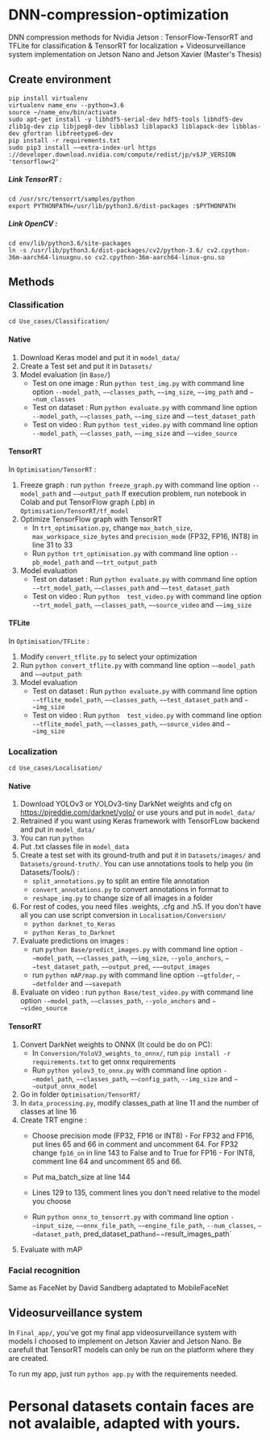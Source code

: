 # DNN-compression-optimization
DNN compression methods for Nvidia Jetson  : TensorFlow-TensorRT and TFLite for classification &amp; TensorRT for localization +  Videosurveillance system implementation on Jetson Nano and Jetson Xavier (Master's Thesis)


## Create environment
```
pip install virtualenv
virtualenv name_env --python=3.6
source ~/name_env/bin/activate
sudo apt-get install -y libhdf5-serial-dev hdf5-tools libhdf5-dev zlib1g-dev zip libjpeg8-dev libblas3 liblapack3 liblapack-dev libblas-dev gfortran libfreetype6-dev
pip install -r requirements.txt
sudo pip3 install −−extra-index-url https ://developer.download.nvidia.com/compute/redist/jp/v$JP_VERSION 'tensorflow<2'
```
##### Link TensorRT : 
```
cd /usr/src/tensorrt/samples/python
export PYTHONPATH=/usr/lib/python3.6/dist-packages :$PYTHONPATH
```
##### Link OpenCV : 
```
cd env/lib/python3.6/site-packages
ln -s /usr/lib/python3.6/dist-packages/cv2/python-3.6/ cv2.cpython-36m-aarch64-linuxgnu.so cv2.cpython-36m-aarch64-linux-gnu.so
```


## Methods

### Classification
`cd Use_cases/Classification/`

#### Native
1. Download Keras model and put it in `model_data/`
2. Create a Test set and put it in `Datasets/`
3. Model evaluation (in `Base/`)
      - Test on one image : Run `python test_img.py` with command line option `--model_path`, `−−classes_path`, `−−img_size`, `−−img_path` and `−−num_classes`
      - Test on dataset : Run `python evaluate.py` with command line option `--model_path`, `−−classes_path`, `−−img_size` and `−−test_dataset_path `
      - Test on video : Run `python test_video.py` with command line option `--model_path`, `−−classes_path`, `−−img_size` and `−−video_source `

#### TensorRT
In `Optimisation/TensorRT` : 
1. Freeze graph : run `python freeze_graph.py` with command line option `--model_path` and `−−output_path`
  If execution problem, run notebook in Colab and put TensorFlow graph (.pb) in `Optimisation/TensorRT/tf_model`
2. Optimize TensorFlow graph with TensorRT
      - In `trt_optimisation.py`, change `max_batch_size`, `max_workspace_size_bytes` and `precision_mode` (FP32, FP16, INT8) in line 31 to 33
      - Run `python trt_optimisation.py` with command line option `--pb_model_path` and `−−trt_output_path`
3. Model evaluation
      - Test on dataset : Run `python evaluate.py` with command line option `-−trt_model_path`, `−−classes_path` and `−−test_dataset_path`
      - Test on video : Run `python  test_video.py` with command line option `-−trt_model_path`, `−−classes_path`, `−−source_video` and `−−img_size`  

#### TFLite
In `Optimisation/TFLite` :
1. Modify `convert_tflite.py` to select your optimization
2. Run `python convert_tflite.py` with command line option `−−model_path` and `−−output_path`
3. Model evaluation
      - Test on dataset : Run `python evaluate.py` with command line option `-−tflite_model_path`, `−−classes_path`, `−−test_dataset_path` and  `−−img_size`
      - Test on video : Run `python  test_video.py` with command line option `-−tflite_model_path`, `−−classes_path`, `−−source_video` and `−−img_size`
  
### Localization
`cd Use_cases/Localisation/`

#### Native 
1. Download YOLOv3 or YOLOv3-tiny DarkNet weights and cfg on https://pjreddie.com/darknet/yolo/ or use yours and put in `model_data/`
2. Retrained if you want using Keras framework with TensorFLow backend and put in `model_data/`
3. You can run `python `
4. Put .txt classes file in `model_data`
5. Create a test set with its ground-truth and put it in `Datasets/images/` and `Datasets/ground-truth/`. You can use annotations tools to help you (in Datasets/Tools/) :
      - `split_annotations.py` to split an entire file annotation
      - `convert_annotations.py` to convert annotations in <x><y><width><height> format to <left><top><right><bottom>
      - `reshape_img.py` to change size of all images in a folder
6. For rest of codes, you need files .weights, .cfg and .h5. If you don't have all you can use script conversion in `Localisation/Conversion/`
      - `python darknet_to_Keras`
      - `python Keras_to_Darknet`
7. Evaluate predictions on images :
      - run `python Base/predict_images.py` with command line option `-−model_path`, `−−classes_path`, `−−img_size`, `--yolo_anchors`, `−−test_dataset_path`, `−−output_pred`, `−−−output_images`
      - run `python mAP/map.py` with command line option `-−gtfolder`, `−−detfolder` and `−−savepath`
8. Evaluate on video : run `python Base/test_video.py` with command line option `-−model_path`, `−−classes_path`, `--yolo_anchors` and `−−video_source`
  
  #### TensorRT
  1. Convert DarkNet weights to ONNX (It could be do on PC): 
     - In `Conversion/YoloV3_weights_to_onnx/`, run `pip install -r requirements.txt` to get onnx requirements
     - Run `python yolov3_to_onnx.py` with command line option `-−model_path`, `−−classes_path`, `−−config_path`, `--img_size` and `−−output_onnx_model`
2. Go in folder `Optimisation/TensorRT/`
3. In `data_processing.py`, modify classes_path at line 11 and the number of classes at line 16
4. Create TRT engine : 
      - Choose precision mode (FP32, FP16 or INT8)
              - For FP32 and FP16, put lines 65 and 66 in comment and uncomment 64. For FP32 change `fp16_on` in line 143 to False and to True for FP16 
              - For INT8, comment line 64 and uncomment 65 and 66. 

      - Put ma_batch_size at line 144
      - Lines 129 to 135, comment lines you don't need relative to the model you choose
      - Run `python onnx_to_tensorrt.py` with command line option `-−input_size`, `−−onnx_file_path`, `−−engine_file_path`, `--num_classes`, `−−dataset_path`, pred_dataset_path` and `−−result_images_path`
5. Evaluate with mAP


### Facial recognition
Same as FaceNet by David Sandberg adaptated to MobileFaceNet
  

## Videosurveillance system 
In `Final_app/`, you've got my final app videosurveillance system with models I choosed to implement on Jetson Xavier and Jetson Nano. 
Be carefull that TensorRT models can only be run on the platform where they are created. 

To run my app, just run `python app.py` with the requirements needed.



# Personal datasets contain faces are not avalaible, adapted with yours. 

